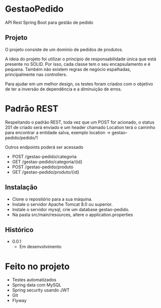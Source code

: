 # GestaoPedido
API Rest Spring Boot para gestão de pedido

## Projeto

O projeto consiste de um domínio de pedidos de produtos.

A ideia do projeto foi utilizar o principio de responsabilidade única que está presente no SOLID. Por isso, cada classe tem o seu
encapsulamento e é pequena. Também não existem regras de negócio espalhadas, principalmente nas controllers.

Para ajudar em um melhor design, os testes foram criados com o objetivo de ter a inversão de dependência e a diminuição de erros.

# Padrão REST

Respeitando o padrão REST, toda vez que um POST for acionado, o status 201 de criado será enviado e um header chamado Location terá
o caminho para encontrar a entidade salva, exemplo location -> gestao-pedido/pedido/1

Outros endpoints poderá ser acessado

- POST /gestao-pedido/categoria
- GET /gestao-pedido/categoria/{id}
- POST /gestao-pedido/produto
- GET /gestao-pedido/produto/{id}

## Instalação

* Clone o repositório para a sua máquina.
* Instale o servidor Apache Tomcat 8.0 ou superior.
* Instale o servidor mysql, crie um database gestao-pedido.
* Na pasta src/main/resources, altere o application.properties

## Histórico
* 0.0.1
    * Em desenvolvimento
    
# Feito no projeto

- Testes automatizados 
- Spring data com MySQL
- Spring security usando JWT
- Git
- Flyway



